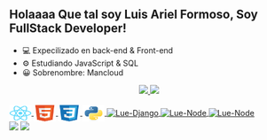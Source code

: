 ## Holaaaa Que tal soy Luis Ariel Formoso, Soy FullStack Developer!

- 💻 Expecilizado en back-end & Front-end
- ⚙️  Estudiando JavaScript & SQL
- 😀 Sobrenombre: Mancloud

<div align="center">
  <a href="https://github.com/Sou1c1oud">
  <img height="180em" src="https://github-readme-stats.vercel.app/api?username=Sou1c1oud&show_icons=true&theme=tokyonight&include_all_commits=true&count_private=true"/>
  <img height="180em" src="https://github-readme-stats.vercel.app/api/top-langs/?username=Sou1c1oud&layout=compact&langs_count=7&theme=tokyonight"/>
</div>
  
<div style="display: inline_block"><br>
  <img align="center" alt="Lue-React" height="30" width="40" src="https://raw.githubusercontent.com/devicons/devicon/master/icons/react/react-original.svg">
  <img align="center" alt="Lue-HTML" height="30" width="40" src="https://raw.githubusercontent.com/devicons/devicon/master/icons/html5/html5-original.svg">
  <img align="center" alt="Lue-CSS" height="30" width="40" src="https://raw.githubusercontent.com/devicons/devicon/master/icons/css3/css3-original.svg">
  <img align="center" alt="Lue-Python" height="30" width="40" src="https://raw.githubusercontent.com/devicons/devicon/master/icons/python/python-original.svg">
  <img align="center" alt="Lue-Django" width="40" src="https://cdn.jsdelivr.net/gh/devicons/devicon/icons/django/django-original.svg">
  <img align="center" alt="Lue-Node" width="40" src="https://cdn.jsdelivr.net/gh/devicons/devicon/icons/nodejs/nodejs-original.svg">
  <img align="center" alt="Lue-Node" width="40" src="https://cdn.jsdelivr.net/gh/devicons/devicon/icons/mysql/mysql-original.svg">



  </div>
  
<div>  
  <a href = "mailto:luisarielformoso@gmail.com"><img src="https://img.shields.io/badge/-Gmail-%23333?style=for-the-badge&logo=gmail&logoColor=white" target="_blank"></a>
  <a href="https://www.linkedin.com/in/luisarielformoso/" target="_blank"><img src="https://img.shields.io/badge/-LinkedIn-%230077B5?style=for-the-badge&logo=linkedin&logoColor=white" target="_blank"></a> 
  </div>
